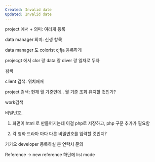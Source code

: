 ```yaml
---
Created: Invalid date
Updated: Invalid date
---
```

project 에서 + 의미: 여러개 등록

data manager 의미: 신생 항목

data manager 도 colorist cjfja 등록하게

projecgt 에서 clor 랑 data 랑 diver 랑 일자로 두자

검색

client 검색: 위치애매

project 검색: 현재 월 기준인데.. 월 기준 조회 유지할 것인가?

work검색

비밀번호..

1. 화면이 html 로 만들어지는데 이걸 php로 저장하고, php 구문 추가가 필요함

2. 각 영화 드라마 마다 다른 비밀번호를 입력할 것인지?

카카오 developer 등록하실 분 연락처 문의

Reference -> new reference 하단에 list mode